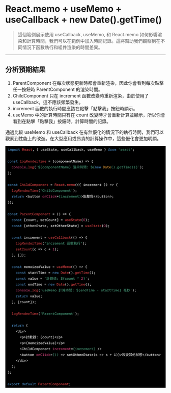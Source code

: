 # React.memo + useMemo + useCallback + new Date().getTime()

> 這個範例展示使用 useCallback, useMemo, 和 React.memo 如何影響渲染和計算時間，我們可以在範例中加入時間記錄。這將幫助我們觀察到在不同情況下函數執行和組件渲染的時間差異。

***

## 分析預期結果
1. ParentComponent 在每次狀態更新時都會重新渲染，因此你會看到每次點擊任一按鈕時 ParentComponent 的渲染時間。
2. ChildComponent 只在 increment 函數改變時重新渲染，由於使用了 useCallback，這不應該頻繁發生。
3. increment 函數的執行時間應該在點擊「點擊我」按鈕時顯示。
4. useMemo 中的計算時間只有在 count 改變時才會重新計算並顯示，所以你會看到在點擊「點擊我」按鈕時，計算時間的記錄。

通過比較 useMemo 和 useCallback 在有無優化的情況下的執行時間，我們可以觀察到性能上的改進。在大型應用或昂貴的計算操作中，這些優化會更加明顯。

![image](https://github.com/chsyu/test_hook_savetime/blob/2777a5926492927e8ca2ae74154cc03ac43bfe47/code.png)